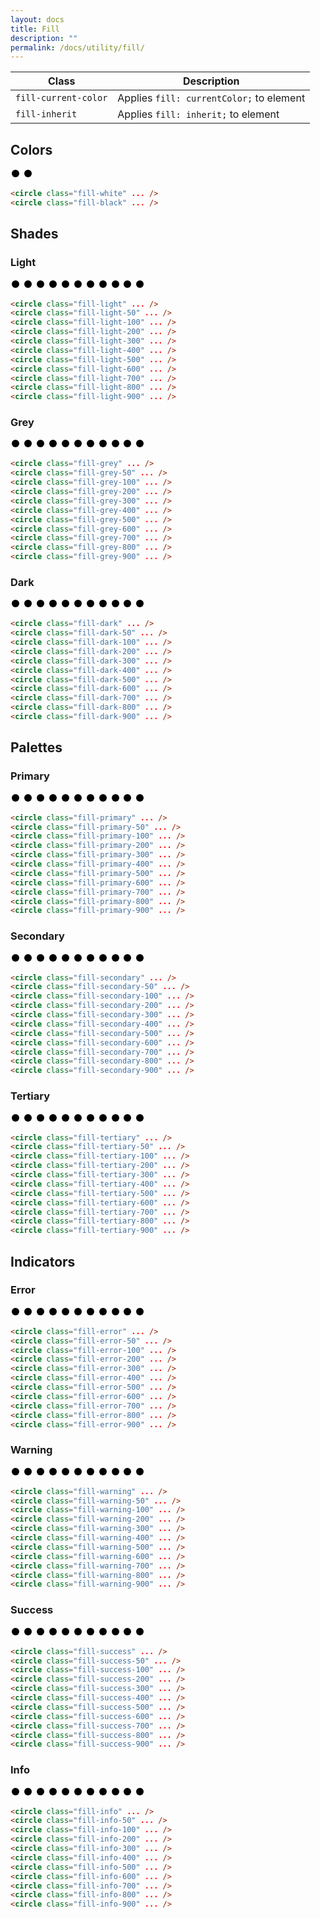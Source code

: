 ```yaml
---
layout: docs
title: Fill
description: ""
permalink: /docs/utility/fill/
---
```


| Class                | Description                              |
| -------------------- | ---------------------------------------- |
| `fill-current-color` | Applies `fill: currentColor;` to element |
| `fill-inherit`       | Applies `fill: inherit;` to element      |

## Colors

<div>
  <svg xmlns="http://www.w3.org/2000/svg" width="16" height="16" viewBox="0 0 16 16">
    <circle class="fill-white" cx="8" cy="8" r="6"/>
  </svg>
  <svg xmlns="http://www.w3.org/2000/svg" width="16" height="16" viewBox="0 0 16 16">
    <circle class="fill-black" cx="8" cy="8" r="6"/>
  </svg>
</div>

```html
<circle class="fill-white" ... />
<circle class="fill-black" ... />
```

## Shades

### Light

<div>
  <svg xmlns="http://www.w3.org/2000/svg" width="16" height="16" viewBox="0 0 16 16">
    <circle class="fill-light" cx="8" cy="8" r="6"/>
  </svg>
  <svg xmlns="http://www.w3.org/2000/svg" width="16" height="16" viewBox="0 0 16 16">
    <circle class="fill-light-50" cx="8" cy="8" r="6"/>
  </svg>
  <svg xmlns="http://www.w3.org/2000/svg" width="16" height="16" viewBox="0 0 16 16">
    <circle class="fill-light-100" cx="8" cy="8" r="6"/>
  </svg>
  <svg xmlns="http://www.w3.org/2000/svg" width="16" height="16" viewBox="0 0 16 16">
    <circle class="fill-light-200" cx="8" cy="8" r="6"/>
  </svg>
  <svg xmlns="http://www.w3.org/2000/svg" width="16" height="16" viewBox="0 0 16 16">
    <circle class="fill-light-300" cx="8" cy="8" r="6"/>
  </svg>
  <svg xmlns="http://www.w3.org/2000/svg" width="16" height="16" viewBox="0 0 16 16">
    <circle class="fill-light-400" cx="8" cy="8" r="6"/>
  </svg>
  <svg xmlns="http://www.w3.org/2000/svg" width="16" height="16" viewBox="0 0 16 16">
    <circle class="fill-light-500" cx="8" cy="8" r="6"/>
  </svg>
  <svg xmlns="http://www.w3.org/2000/svg" width="16" height="16" viewBox="0 0 16 16">
    <circle class="fill-light-600" cx="8" cy="8" r="6"/>
  </svg>
  <svg xmlns="http://www.w3.org/2000/svg" width="16" height="16" viewBox="0 0 16 16">
    <circle class="fill-light-700" cx="8" cy="8" r="6"/>
  </svg>
  <svg xmlns="http://www.w3.org/2000/svg" width="16" height="16" viewBox="0 0 16 16">
    <circle class="fill-light-800" cx="8" cy="8" r="6"/>
  </svg>
  <svg xmlns="http://www.w3.org/2000/svg" width="16" height="16" viewBox="0 0 16 16">
    <circle class="fill-light-900" cx="8" cy="8" r="6"/>
  </svg>
</div>

```html
<circle class="fill-light" ... />
<circle class="fill-light-50" ... />
<circle class="fill-light-100" ... />
<circle class="fill-light-200" ... />
<circle class="fill-light-300" ... />
<circle class="fill-light-400" ... />
<circle class="fill-light-500" ... />
<circle class="fill-light-600" ... />
<circle class="fill-light-700" ... />
<circle class="fill-light-800" ... />
<circle class="fill-light-900" ... />
```

### Grey

<div>
  <svg xmlns="http://www.w3.org/2000/svg" width="16" height="16" viewBox="0 0 16 16">
    <circle class="fill-grey" cx="8" cy="8" r="6"/>
  </svg>
  <svg xmlns="http://www.w3.org/2000/svg" width="16" height="16" viewBox="0 0 16 16">
    <circle class="fill-grey-50" cx="8" cy="8" r="6"/>
  </svg>
  <svg xmlns="http://www.w3.org/2000/svg" width="16" height="16" viewBox="0 0 16 16">
    <circle class="fill-grey-100" cx="8" cy="8" r="6"/>
  </svg>
  <svg xmlns="http://www.w3.org/2000/svg" width="16" height="16" viewBox="0 0 16 16">
    <circle class="fill-grey-200" cx="8" cy="8" r="6"/>
  </svg>
  <svg xmlns="http://www.w3.org/2000/svg" width="16" height="16" viewBox="0 0 16 16">
    <circle class="fill-grey-300" cx="8" cy="8" r="6"/>
  </svg>
  <svg xmlns="http://www.w3.org/2000/svg" width="16" height="16" viewBox="0 0 16 16">
    <circle class="fill-grey-400" cx="8" cy="8" r="6"/>
  </svg>
  <svg xmlns="http://www.w3.org/2000/svg" width="16" height="16" viewBox="0 0 16 16">
    <circle class="fill-grey-500" cx="8" cy="8" r="6"/>
  </svg>
  <svg xmlns="http://www.w3.org/2000/svg" width="16" height="16" viewBox="0 0 16 16">
    <circle class="fill-grey-600" cx="8" cy="8" r="6"/>
  </svg>
  <svg xmlns="http://www.w3.org/2000/svg" width="16" height="16" viewBox="0 0 16 16">
    <circle class="fill-grey-700" cx="8" cy="8" r="6"/>
  </svg>
  <svg xmlns="http://www.w3.org/2000/svg" width="16" height="16" viewBox="0 0 16 16">
    <circle class="fill-grey-800" cx="8" cy="8" r="6"/>
  </svg>
  <svg xmlns="http://www.w3.org/2000/svg" width="16" height="16" viewBox="0 0 16 16">
    <circle class="fill-grey-900" cx="8" cy="8" r="6"/>
  </svg>
</div>

```html
<circle class="fill-grey" ... />
<circle class="fill-grey-50" ... />
<circle class="fill-grey-100" ... />
<circle class="fill-grey-200" ... />
<circle class="fill-grey-300" ... />
<circle class="fill-grey-400" ... />
<circle class="fill-grey-500" ... />
<circle class="fill-grey-600" ... />
<circle class="fill-grey-700" ... />
<circle class="fill-grey-800" ... />
<circle class="fill-grey-900" ... />
```

### Dark

<div>
  <svg xmlns="http://www.w3.org/2000/svg" width="16" height="16" viewBox="0 0 16 16">
    <circle class="fill-dark" cx="8" cy="8" r="6"/>
  </svg>
  <svg xmlns="http://www.w3.org/2000/svg" width="16" height="16" viewBox="0 0 16 16">
    <circle class="fill-dark-50" cx="8" cy="8" r="6"/>
  </svg>
  <svg xmlns="http://www.w3.org/2000/svg" width="16" height="16" viewBox="0 0 16 16">
    <circle class="fill-dark-100" cx="8" cy="8" r="6"/>
  </svg>
  <svg xmlns="http://www.w3.org/2000/svg" width="16" height="16" viewBox="0 0 16 16">
    <circle class="fill-dark-200" cx="8" cy="8" r="6"/>
  </svg>
  <svg xmlns="http://www.w3.org/2000/svg" width="16" height="16" viewBox="0 0 16 16">
    <circle class="fill-dark-300" cx="8" cy="8" r="6"/>
  </svg>
  <svg xmlns="http://www.w3.org/2000/svg" width="16" height="16" viewBox="0 0 16 16">
    <circle class="fill-dark-400" cx="8" cy="8" r="6"/>
  </svg>
  <svg xmlns="http://www.w3.org/2000/svg" width="16" height="16" viewBox="0 0 16 16">
    <circle class="fill-dark-500" cx="8" cy="8" r="6"/>
  </svg>
  <svg xmlns="http://www.w3.org/2000/svg" width="16" height="16" viewBox="0 0 16 16">
    <circle class="fill-dark-600" cx="8" cy="8" r="6"/>
  </svg>
  <svg xmlns="http://www.w3.org/2000/svg" width="16" height="16" viewBox="0 0 16 16">
    <circle class="fill-dark-700" cx="8" cy="8" r="6"/>
  </svg>
  <svg xmlns="http://www.w3.org/2000/svg" width="16" height="16" viewBox="0 0 16 16">
    <circle class="fill-dark-800" cx="8" cy="8" r="6"/>
  </svg>
  <svg xmlns="http://www.w3.org/2000/svg" width="16" height="16" viewBox="0 0 16 16">
    <circle class="fill-dark-900" cx="8" cy="8" r="6"/>
  </svg>
</div>

```html
<circle class="fill-dark" ... />
<circle class="fill-dark-50" ... />
<circle class="fill-dark-100" ... />
<circle class="fill-dark-200" ... />
<circle class="fill-dark-300" ... />
<circle class="fill-dark-400" ... />
<circle class="fill-dark-500" ... />
<circle class="fill-dark-600" ... />
<circle class="fill-dark-700" ... />
<circle class="fill-dark-800" ... />
<circle class="fill-dark-900" ... />
```

## Palettes

### Primary

<div>
  <svg xmlns="http://www.w3.org/2000/svg" width="16" height="16" viewBox="0 0 16 16">
    <circle class="fill-primary" cx="8" cy="8" r="6"/>
  </svg>
  <svg xmlns="http://www.w3.org/2000/svg" width="16" height="16" viewBox="0 0 16 16">
    <circle class="fill-primary-50" cx="8" cy="8" r="6"/>
  </svg>
  <svg xmlns="http://www.w3.org/2000/svg" width="16" height="16" viewBox="0 0 16 16">
    <circle class="fill-primary-100" cx="8" cy="8" r="6"/>
  </svg>
  <svg xmlns="http://www.w3.org/2000/svg" width="16" height="16" viewBox="0 0 16 16">
    <circle class="fill-primary-200" cx="8" cy="8" r="6"/>
  </svg>
  <svg xmlns="http://www.w3.org/2000/svg" width="16" height="16" viewBox="0 0 16 16">
    <circle class="fill-primary-300" cx="8" cy="8" r="6"/>
  </svg>
  <svg xmlns="http://www.w3.org/2000/svg" width="16" height="16" viewBox="0 0 16 16">
    <circle class="fill-primary-400" cx="8" cy="8" r="6"/>
  </svg>
  <svg xmlns="http://www.w3.org/2000/svg" width="16" height="16" viewBox="0 0 16 16">
    <circle class="fill-primary-500" cx="8" cy="8" r="6"/>
  </svg>
  <svg xmlns="http://www.w3.org/2000/svg" width="16" height="16" viewBox="0 0 16 16">
    <circle class="fill-primary-600" cx="8" cy="8" r="6"/>
  </svg>
  <svg xmlns="http://www.w3.org/2000/svg" width="16" height="16" viewBox="0 0 16 16">
    <circle class="fill-primary-700" cx="8" cy="8" r="6"/>
  </svg>
  <svg xmlns="http://www.w3.org/2000/svg" width="16" height="16" viewBox="0 0 16 16">
    <circle class="fill-primary-800" cx="8" cy="8" r="6"/>
  </svg>
  <svg xmlns="http://www.w3.org/2000/svg" width="16" height="16" viewBox="0 0 16 16">
    <circle class="fill-primary-900" cx="8" cy="8" r="6"/>
  </svg>
</div>

```html
<circle class="fill-primary" ... />
<circle class="fill-primary-50" ... />
<circle class="fill-primary-100" ... />
<circle class="fill-primary-200" ... />
<circle class="fill-primary-300" ... />
<circle class="fill-primary-400" ... />
<circle class="fill-primary-500" ... />
<circle class="fill-primary-600" ... />
<circle class="fill-primary-700" ... />
<circle class="fill-primary-800" ... />
<circle class="fill-primary-900" ... />
```

### Secondary

<div>
  <svg xmlns="http://www.w3.org/2000/svg" width="16" height="16" viewBox="0 0 16 16">
    <circle class="fill-secondary" cx="8" cy="8" r="6"/>
  </svg>
  <svg xmlns="http://www.w3.org/2000/svg" width="16" height="16" viewBox="0 0 16 16">
    <circle class="fill-secondary-50" cx="8" cy="8" r="6"/>
  </svg>
  <svg xmlns="http://www.w3.org/2000/svg" width="16" height="16" viewBox="0 0 16 16">
    <circle class="fill-secondary-100" cx="8" cy="8" r="6"/>
  </svg>
  <svg xmlns="http://www.w3.org/2000/svg" width="16" height="16" viewBox="0 0 16 16">
    <circle class="fill-secondary-200" cx="8" cy="8" r="6"/>
  </svg>
  <svg xmlns="http://www.w3.org/2000/svg" width="16" height="16" viewBox="0 0 16 16">
    <circle class="fill-secondary-300" cx="8" cy="8" r="6"/>
  </svg>
  <svg xmlns="http://www.w3.org/2000/svg" width="16" height="16" viewBox="0 0 16 16">
    <circle class="fill-secondary-400" cx="8" cy="8" r="6"/>
  </svg>
  <svg xmlns="http://www.w3.org/2000/svg" width="16" height="16" viewBox="0 0 16 16">
    <circle class="fill-secondary-500" cx="8" cy="8" r="6"/>
  </svg>
  <svg xmlns="http://www.w3.org/2000/svg" width="16" height="16" viewBox="0 0 16 16">
    <circle class="fill-secondary-600" cx="8" cy="8" r="6"/>
  </svg>
  <svg xmlns="http://www.w3.org/2000/svg" width="16" height="16" viewBox="0 0 16 16">
    <circle class="fill-secondary-700" cx="8" cy="8" r="6"/>
  </svg>
  <svg xmlns="http://www.w3.org/2000/svg" width="16" height="16" viewBox="0 0 16 16">
    <circle class="fill-secondary-800" cx="8" cy="8" r="6"/>
  </svg>
  <svg xmlns="http://www.w3.org/2000/svg" width="16" height="16" viewBox="0 0 16 16">
    <circle class="fill-secondary-900" cx="8" cy="8" r="6"/>
  </svg>
</div>

```html
<circle class="fill-secondary" ... />
<circle class="fill-secondary-50" ... />
<circle class="fill-secondary-100" ... />
<circle class="fill-secondary-200" ... />
<circle class="fill-secondary-300" ... />
<circle class="fill-secondary-400" ... />
<circle class="fill-secondary-500" ... />
<circle class="fill-secondary-600" ... />
<circle class="fill-secondary-700" ... />
<circle class="fill-secondary-800" ... />
<circle class="fill-secondary-900" ... />
```

### Tertiary

<div>
  <svg xmlns="http://www.w3.org/2000/svg" width="16" height="16" viewBox="0 0 16 16">
    <circle class="fill-tertiary" cx="8" cy="8" r="6"/>
  </svg>
  <svg xmlns="http://www.w3.org/2000/svg" width="16" height="16" viewBox="0 0 16 16">
    <circle class="fill-tertiary-50" cx="8" cy="8" r="6"/>
  </svg>
  <svg xmlns="http://www.w3.org/2000/svg" width="16" height="16" viewBox="0 0 16 16">
    <circle class="fill-tertiary-100" cx="8" cy="8" r="6"/>
  </svg>
  <svg xmlns="http://www.w3.org/2000/svg" width="16" height="16" viewBox="0 0 16 16">
    <circle class="fill-tertiary-200" cx="8" cy="8" r="6"/>
  </svg>
  <svg xmlns="http://www.w3.org/2000/svg" width="16" height="16" viewBox="0 0 16 16">
    <circle class="fill-tertiary-300" cx="8" cy="8" r="6"/>
  </svg>
  <svg xmlns="http://www.w3.org/2000/svg" width="16" height="16" viewBox="0 0 16 16">
    <circle class="fill-tertiary-400" cx="8" cy="8" r="6"/>
  </svg>
  <svg xmlns="http://www.w3.org/2000/svg" width="16" height="16" viewBox="0 0 16 16">
    <circle class="fill-tertiary-500" cx="8" cy="8" r="6"/>
  </svg>
  <svg xmlns="http://www.w3.org/2000/svg" width="16" height="16" viewBox="0 0 16 16">
    <circle class="fill-tertiary-600" cx="8" cy="8" r="6"/>
  </svg>
  <svg xmlns="http://www.w3.org/2000/svg" width="16" height="16" viewBox="0 0 16 16">
    <circle class="fill-tertiary-700" cx="8" cy="8" r="6"/>
  </svg>
  <svg xmlns="http://www.w3.org/2000/svg" width="16" height="16" viewBox="0 0 16 16">
    <circle class="fill-tertiary-800" cx="8" cy="8" r="6"/>
  </svg>
  <svg xmlns="http://www.w3.org/2000/svg" width="16" height="16" viewBox="0 0 16 16">
    <circle class="fill-tertiary-900" cx="8" cy="8" r="6"/>
  </svg>
</div>

```html
<circle class="fill-tertiary" ... />
<circle class="fill-tertiary-50" ... />
<circle class="fill-tertiary-100" ... />
<circle class="fill-tertiary-200" ... />
<circle class="fill-tertiary-300" ... />
<circle class="fill-tertiary-400" ... />
<circle class="fill-tertiary-500" ... />
<circle class="fill-tertiary-600" ... />
<circle class="fill-tertiary-700" ... />
<circle class="fill-tertiary-800" ... />
<circle class="fill-tertiary-900" ... />
```

## Indicators

### Error

<div>
  <svg xmlns="http://www.w3.org/2000/svg" width="16" height="16" viewBox="0 0 16 16">
    <circle class="fill-error" cx="8" cy="8" r="6"/>
  </svg>
  <svg xmlns="http://www.w3.org/2000/svg" width="16" height="16" viewBox="0 0 16 16">
    <circle class="fill-error-50" cx="8" cy="8" r="6"/>
  </svg>
  <svg xmlns="http://www.w3.org/2000/svg" width="16" height="16" viewBox="0 0 16 16">
    <circle class="fill-error-100" cx="8" cy="8" r="6"/>
  </svg>
  <svg xmlns="http://www.w3.org/2000/svg" width="16" height="16" viewBox="0 0 16 16">
    <circle class="fill-error-200" cx="8" cy="8" r="6"/>
  </svg>
  <svg xmlns="http://www.w3.org/2000/svg" width="16" height="16" viewBox="0 0 16 16">
    <circle class="fill-error-300" cx="8" cy="8" r="6"/>
  </svg>
  <svg xmlns="http://www.w3.org/2000/svg" width="16" height="16" viewBox="0 0 16 16">
    <circle class="fill-error-400" cx="8" cy="8" r="6"/>
  </svg>
  <svg xmlns="http://www.w3.org/2000/svg" width="16" height="16" viewBox="0 0 16 16">
    <circle class="fill-error-500" cx="8" cy="8" r="6"/>
  </svg>
  <svg xmlns="http://www.w3.org/2000/svg" width="16" height="16" viewBox="0 0 16 16">
    <circle class="fill-error-600" cx="8" cy="8" r="6"/>
  </svg>
  <svg xmlns="http://www.w3.org/2000/svg" width="16" height="16" viewBox="0 0 16 16">
    <circle class="fill-error-700" cx="8" cy="8" r="6"/>
  </svg>
  <svg xmlns="http://www.w3.org/2000/svg" width="16" height="16" viewBox="0 0 16 16">
    <circle class="fill-error-800" cx="8" cy="8" r="6"/>
  </svg>
  <svg xmlns="http://www.w3.org/2000/svg" width="16" height="16" viewBox="0 0 16 16">
    <circle class="fill-error-900" cx="8" cy="8" r="6"/>
  </svg>
</div>

```html
<circle class="fill-error" ... />
<circle class="fill-error-50" ... />
<circle class="fill-error-100" ... />
<circle class="fill-error-200" ... />
<circle class="fill-error-300" ... />
<circle class="fill-error-400" ... />
<circle class="fill-error-500" ... />
<circle class="fill-error-600" ... />
<circle class="fill-error-700" ... />
<circle class="fill-error-800" ... />
<circle class="fill-error-900" ... />
```

### Warning

<div>
  <svg xmlns="http://www.w3.org/2000/svg" width="16" height="16" viewBox="0 0 16 16">
    <circle class="fill-warning" cx="8" cy="8" r="6"/>
  </svg>
  <svg xmlns="http://www.w3.org/2000/svg" width="16" height="16" viewBox="0 0 16 16">
    <circle class="fill-warning-50" cx="8" cy="8" r="6"/>
  </svg>
  <svg xmlns="http://www.w3.org/2000/svg" width="16" height="16" viewBox="0 0 16 16">
    <circle class="fill-warning-100" cx="8" cy="8" r="6"/>
  </svg>
  <svg xmlns="http://www.w3.org/2000/svg" width="16" height="16" viewBox="0 0 16 16">
    <circle class="fill-warning-200" cx="8" cy="8" r="6"/>
  </svg>
  <svg xmlns="http://www.w3.org/2000/svg" width="16" height="16" viewBox="0 0 16 16">
    <circle class="fill-warning-300" cx="8" cy="8" r="6"/>
  </svg>
  <svg xmlns="http://www.w3.org/2000/svg" width="16" height="16" viewBox="0 0 16 16">
    <circle class="fill-warning-400" cx="8" cy="8" r="6"/>
  </svg>
  <svg xmlns="http://www.w3.org/2000/svg" width="16" height="16" viewBox="0 0 16 16">
    <circle class="fill-warning-500" cx="8" cy="8" r="6"/>
  </svg>
  <svg xmlns="http://www.w3.org/2000/svg" width="16" height="16" viewBox="0 0 16 16">
    <circle class="fill-warning-600" cx="8" cy="8" r="6"/>
  </svg>
  <svg xmlns="http://www.w3.org/2000/svg" width="16" height="16" viewBox="0 0 16 16">
    <circle class="fill-warning-700" cx="8" cy="8" r="6"/>
  </svg>
  <svg xmlns="http://www.w3.org/2000/svg" width="16" height="16" viewBox="0 0 16 16">
    <circle class="fill-warning-800" cx="8" cy="8" r="6"/>
  </svg>
  <svg xmlns="http://www.w3.org/2000/svg" width="16" height="16" viewBox="0 0 16 16">
    <circle class="fill-warning-900" cx="8" cy="8" r="6"/>
  </svg>
</div>

```html
<circle class="fill-warning" ... />
<circle class="fill-warning-50" ... />
<circle class="fill-warning-100" ... />
<circle class="fill-warning-200" ... />
<circle class="fill-warning-300" ... />
<circle class="fill-warning-400" ... />
<circle class="fill-warning-500" ... />
<circle class="fill-warning-600" ... />
<circle class="fill-warning-700" ... />
<circle class="fill-warning-800" ... />
<circle class="fill-warning-900" ... />
```

### Success

<div>
  <svg xmlns="http://www.w3.org/2000/svg" width="16" height="16" viewBox="0 0 16 16">
    <circle class="fill-success" cx="8" cy="8" r="6"/>
  </svg>
  <svg xmlns="http://www.w3.org/2000/svg" width="16" height="16" viewBox="0 0 16 16">
    <circle class="fill-success-50" cx="8" cy="8" r="6"/>
  </svg>
  <svg xmlns="http://www.w3.org/2000/svg" width="16" height="16" viewBox="0 0 16 16">
    <circle class="fill-success-100" cx="8" cy="8" r="6"/>
  </svg>
  <svg xmlns="http://www.w3.org/2000/svg" width="16" height="16" viewBox="0 0 16 16">
    <circle class="fill-success-200" cx="8" cy="8" r="6"/>
  </svg>
  <svg xmlns="http://www.w3.org/2000/svg" width="16" height="16" viewBox="0 0 16 16">
    <circle class="fill-success-300" cx="8" cy="8" r="6"/>
  </svg>
  <svg xmlns="http://www.w3.org/2000/svg" width="16" height="16" viewBox="0 0 16 16">
    <circle class="fill-success-400" cx="8" cy="8" r="6"/>
  </svg>
  <svg xmlns="http://www.w3.org/2000/svg" width="16" height="16" viewBox="0 0 16 16">
    <circle class="fill-success-500" cx="8" cy="8" r="6"/>
  </svg>
  <svg xmlns="http://www.w3.org/2000/svg" width="16" height="16" viewBox="0 0 16 16">
    <circle class="fill-success-600" cx="8" cy="8" r="6"/>
  </svg>
  <svg xmlns="http://www.w3.org/2000/svg" width="16" height="16" viewBox="0 0 16 16">
    <circle class="fill-success-700" cx="8" cy="8" r="6"/>
  </svg>
  <svg xmlns="http://www.w3.org/2000/svg" width="16" height="16" viewBox="0 0 16 16">
    <circle class="fill-success-800" cx="8" cy="8" r="6"/>
  </svg>
  <svg xmlns="http://www.w3.org/2000/svg" width="16" height="16" viewBox="0 0 16 16">
    <circle class="fill-success-900" cx="8" cy="8" r="6"/>
  </svg>
</div>

```html
<circle class="fill-success" ... />
<circle class="fill-success-50" ... />
<circle class="fill-success-100" ... />
<circle class="fill-success-200" ... />
<circle class="fill-success-300" ... />
<circle class="fill-success-400" ... />
<circle class="fill-success-500" ... />
<circle class="fill-success-600" ... />
<circle class="fill-success-700" ... />
<circle class="fill-success-800" ... />
<circle class="fill-success-900" ... />
```

### Info

<div>
  <svg xmlns="http://www.w3.org/2000/svg" width="16" height="16" viewBox="0 0 16 16">
    <circle class="fill-info" cx="8" cy="8" r="6"/>
  </svg>
  <svg xmlns="http://www.w3.org/2000/svg" width="16" height="16" viewBox="0 0 16 16">
    <circle class="fill-info-50" cx="8" cy="8" r="6"/>
  </svg>
  <svg xmlns="http://www.w3.org/2000/svg" width="16" height="16" viewBox="0 0 16 16">
    <circle class="fill-info-100" cx="8" cy="8" r="6"/>
  </svg>
  <svg xmlns="http://www.w3.org/2000/svg" width="16" height="16" viewBox="0 0 16 16">
    <circle class="fill-info-200" cx="8" cy="8" r="6"/>
  </svg>
  <svg xmlns="http://www.w3.org/2000/svg" width="16" height="16" viewBox="0 0 16 16">
    <circle class="fill-info-300" cx="8" cy="8" r="6"/>
  </svg>
  <svg xmlns="http://www.w3.org/2000/svg" width="16" height="16" viewBox="0 0 16 16">
    <circle class="fill-info-400" cx="8" cy="8" r="6"/>
  </svg>
  <svg xmlns="http://www.w3.org/2000/svg" width="16" height="16" viewBox="0 0 16 16">
    <circle class="fill-info-500" cx="8" cy="8" r="6"/>
  </svg>
  <svg xmlns="http://www.w3.org/2000/svg" width="16" height="16" viewBox="0 0 16 16">
    <circle class="fill-info-600" cx="8" cy="8" r="6"/>
  </svg>
  <svg xmlns="http://www.w3.org/2000/svg" width="16" height="16" viewBox="0 0 16 16">
    <circle class="fill-info-700" cx="8" cy="8" r="6"/>
  </svg>
  <svg xmlns="http://www.w3.org/2000/svg" width="16" height="16" viewBox="0 0 16 16">
    <circle class="fill-info-800" cx="8" cy="8" r="6"/>
  </svg>
  <svg xmlns="http://www.w3.org/2000/svg" width="16" height="16" viewBox="0 0 16 16">
    <circle class="fill-info-900" cx="8" cy="8" r="6"/>
  </svg>
</div>

```html
<circle class="fill-info" ... />
<circle class="fill-info-50" ... />
<circle class="fill-info-100" ... />
<circle class="fill-info-200" ... />
<circle class="fill-info-300" ... />
<circle class="fill-info-400" ... />
<circle class="fill-info-500" ... />
<circle class="fill-info-600" ... />
<circle class="fill-info-700" ... />
<circle class="fill-info-800" ... />
<circle class="fill-info-900" ... />
```
